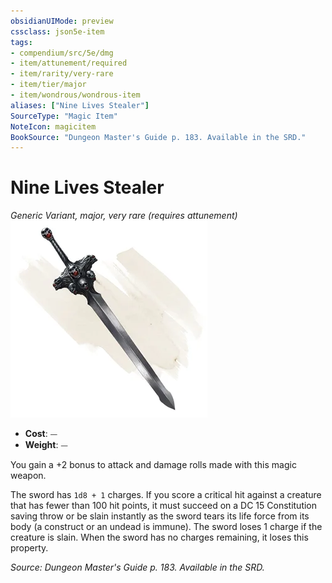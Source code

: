 ```yaml
---
obsidianUIMode: preview
cssclass: json5e-item
tags:
- compendium/src/5e/dmg
- item/attunement/required
- item/rarity/very-rare
- item/tier/major
- item/wondrous/wondrous-item
aliases: ["Nine Lives Stealer"]
SourceType: "Magic Item"
NoteIcon: magicitem
BookSource: "Dungeon Master's Guide p. 183. Available in the SRD."
---
```

# Nine Lives Stealer
*Generic Variant, major, very rare (requires attunement)*  
![](https://raw.githubusercontent.com/5etools-mirror-2/5etools-img/main/items/DMG/Nine%20Lives%20Stealer.webp#right)  

- **Cost**: ⏤
- **Weight**: ⏤

You gain a +2 bonus to attack and damage rolls made with this magic weapon.

The sword has `1d8 + 1` charges. If you score a critical hit against a creature that has fewer than 100 hit points, it must succeed on a DC 15 Constitution saving throw or be slain instantly as the sword tears its life force from its body (a construct or an undead is immune). The sword loses 1 charge if the creature is slain. When the sword has no charges remaining, it loses this property.

*Source: Dungeon Master's Guide p. 183. Available in the SRD.*